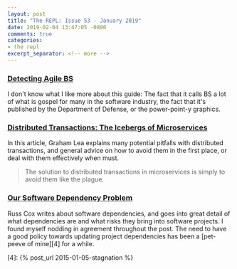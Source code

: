 ```yaml
---
layout: post
title: "The REPL: Issue 53 - January 2019"
date: 2019-02-04 13:47:05 -0800
comments: true
categories:
- the repl
excerpt_separator: <!-- more -->
---
```


### [Detecting Agile BS][1]

I don't know what I like more about this guide: The fact that it calls BS a lot of what is gospel for many in the software industry, the fact that it's published by the Department of Defense, or the power-point-y graphics.

### [Distributed Transactions: The Icebergs of Microservices][2]

In this article, Graham Lea explains many potential pitfalls with distributed transactions, and general advice on how to avoid them in the first place, or deal with them effectively when must.

> The solution to distributed transactions in microservices is simply to avoid them like the plague.

### [Our Software Dependency Problem][3]

Russ Cox writes about software dependencies, and goes into great detail of what dependencies are and what risks they bring into software projects. I found myself nodding in agreement throughout the post. The need to have a good policy towards updating project dependencies has been a [pet-peeve of mine][4] for a while.


[1]: https://media.defense.gov/2018/Oct/09/2002049591/-1/-1/0/DIB_DETECTING_AGILE_BS_2018.10.05.PDF
[2]: http://www.grahamlea.com/2016/08/distributed-transactions-microservices-icebergs/
[3]: https://research.swtch.com/deps
[4]: {% post_url 2015-01-05-stagnation %}
